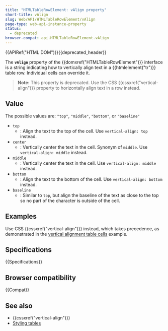 ```yaml
---
title: "HTMLTableRowElement: vAlign property"
short-title: vAlign
slug: Web/API/HTMLTableRowElement/vAlign
page-type: web-api-instance-property
status:
  - deprecated
browser-compat: api.HTMLTableRowElement.vAlign
---
```


{{APIRef("HTML DOM")}}{{deprecated_header}}

The **`vAlign`** property of the {{domxref("HTMLTableRowElement")}} interface is a string indicating how to vertically align text in a {{htmlelement("tr")}} table row. Individual cells can override it.

> **Note:** This property is deprecated. Use the CSS {{cssxref("vertical-align")}} property to horizontally align text in a row instead.

## Value

The possible values are: `"top"`, `"middle"`, `"bottom"`, or `"baseline"`

- `top`
  - : Align the text to the top of the cell. Use `vertical-align: top` instead.
- `center`
  - : Vertically center the text in the cell. Synonym of `middle`. Use `vertical-align: middle` instead.
- `middle`
  - : Vertically center the text in the cell. Use `vertical-align: middle` instead.
- `bottom`
  - : Align the text to the bottom of the cell. Use `vertical-align: bottom` instead.
- `baseline`
  - : Similar to `top`, but align the baseline of the text as close to the top so no part of the character is outside of the cell.

## Examples

Use CSS {{cssxref("vertical-align")}} instead, which takes precedence, as demonstrated in the [vertical alignment table cells](/en-US/docs/Web/CSS/vertical-align#vertical_alignment_in_a_table_cell) example.

## Specifications

{{Specifications}}

## Browser compatibility

{{Compat}}

## See also

- {{cssxref("vertical-align")}}
- [Styling tables](/en-US/docs/Learn/CSS/Building_blocks/Styling_tables)
